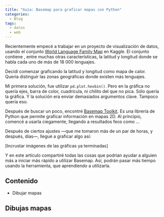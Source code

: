 ```yaml
---
title: "Guía: Basemap para graficar mapas con Python"
categories:
  - Blog
tags:
  - datos
  - web
---
```


Recientemente empecé a trabajar en un proyecto de visualización de datos, usando el conjunto [World Language Family Map](https://www.kaggle.com/rtatman/world-language-family-map) en Kaggle. El conjunto contiene , entre muchas otras características, la latitud y longitud donde se habla cada uno de más de 18 000 lenguajes.

Decidí comenzar graficando la latitud y longitud como mapa de calor. Quería distinguir las zonas geográficas donde existen más lenguajes.

Mi primera solución, fue utilizar `pd.plot.hexbin()`. Pero en la gráfica no quería ejes, barra de color, cuadrícula, ni chilito del que no pica. Sólo quería la gráfica. Y la solución era enviar demasiados argumentos clave. Tampoco quería eso.

Después de buscar un poco, encontré [Basemap Toolkit](https://matplotlib.org/basemap/). Es una librería de Python que permite graficar información en mapas 2D. Al principio, comencé a usarla ciegamente, llegando a resultados feos como ...

Después de ciertos ajustes —que me tomaron más de un par de horas, y después, días—, llegué a graficar algo así:

[Incrustar imágenes de las gráficas ya terminadas]

Y en este artículo compartiré todas las cosas que podrían ayudar a alguien más a iniciar más rápido a utilizar Basemap. Así, podrán pasar más tiempo usando la herramienta, que aprendiendo a utilizarla.

## Contenido
- Dibujar mapas

## Dibujas mapas
